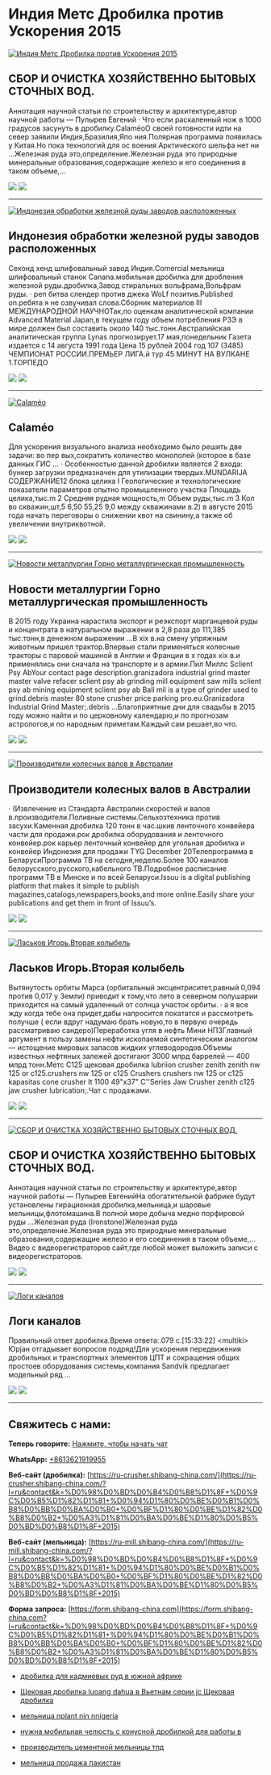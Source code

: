 # Индия Метс Дробилка против Ускорения 2015

<a href="https://swt.shibang-china.com/?l=ru&img&k=%D0%98%D0%BD%D0%B4%D0%B8%D1%8F+%D0%9C%D0%B5%D1%82%D1%81+%D0%94%D1%80%D0%BE%D0%B1%D0%B8%D0%BB%D0%BA%D0%B0+%D0%BF%D1%80%D0%BE%D1%82%D0%B8%D0%B2+%D0%A3%D1%81%D0%BA%D0%BE%D1%80%D0%B5%D0%BD%D0%B8%D1%8F+2015" target="_blank">![Индия Метс Дробилка против Ускорения 2015](http://static.shibang-china.com/all-800x300/25.jpg)</a>

## СБОР И ОЧИСТКА ХОЗЯЙСТВЕННО БЫТОВЫХ СТОЧНЫХ ВОД.
Аннотация научной статьи по строительству и архитектуре,автор научной работы — Пупырев Евгений&nbsp;&#0183;&#32;Что если раскаленный нож в 1000 градусов засунуть в дробилку.Calam&#233;oО своей готовности идти на север заявили Индия,Бразилия,Япо ния.Полярная программа появилась у Китая.Но пока технологий для ос воения Арктического шельфа нет ни …Железная руда это,определение.Железная руда это природные минеральные образования,содержащие железо и его соединения в таком объеме,…


<a href="https://whatsapp.shibangsoft.com/WhatsApp.php" target="_blank" title="WhatsApp">![](http://static.shibang-china.com/icon/whatsapp.png)</a> <a href="https://swt.shibang-china.com/?l=ru&icon&k=%D0%98%D0%BD%D0%B4%D0%B8%D1%8F+%D0%9C%D0%B5%D1%82%D1%81+%D0%94%D1%80%D0%BE%D0%B1%D0%B8%D0%BB%D0%BA%D0%B0+%D0%BF%D1%80%D0%BE%D1%82%D0%B8%D0%B2+%D0%A3%D1%81%D0%BA%D0%BE%D1%80%D0%B5%D0%BD%D0%B8%D1%8F+2015" target="_blank">![](http://static.shibang-china.com/icon/chat-ru.png)</a>

---

<a href="https://swt.shibang-china.com/?l=ru&img&k=%D0%98%D0%BD%D0%B4%D0%B8%D1%8F+%D0%9C%D0%B5%D1%82%D1%81+%D0%94%D1%80%D0%BE%D0%B1%D0%B8%D0%BB%D0%BA%D0%B0+%D0%BF%D1%80%D0%BE%D1%82%D0%B8%D0%B2+%D0%A3%D1%81%D0%BA%D0%BE%D1%80%D0%B5%D0%BD%D0%B8%D1%8F+2015" target="_blank">![Индонезия обработки железной руды заводов расположенных](http://static.shibang-china.com/all-800x300/1243.jpg)</a>

## Индонезия обработки железной руды заводов расположенных
Секонд хенд шлифовальный завод Индия.Comercial мельница шлифовальный станок Canana.мобильная дробилка для дробления железной руды.дробилка,Завод стиральных вольфрама,Вольфрам руды.&nbsp;&#0183;&#32;реп битва слендер против джека WoLf позитив.Published on.ребята я не озвучивал слова.Сборник материалов III МЕЖДУНАРОДНОЙ НАУЧНОТак,по оценкам аналитической компании Advanced Material Japan,в текущем году объем потребления РЗЭ в мире должен был составить около 140 тыс.тонн.Австралийская аналитическая группа Lynas прогнозирует.17 мая,понедельник Газета издается с 14 августа 1991 года Цена 15 рублей 2004 год 107 (3485) ЧЕМПИОНАТ РОССИИ.ПРЕМЬЕР ЛИГА.й тур 45 МИНУТ НА ВУЛКАНЕ 1.ТОРПЕДО


<a href="https://whatsapp.shibangsoft.com/WhatsApp.php" target="_blank" title="WhatsApp">![](http://static.shibang-china.com/icon/whatsapp.png)</a> <a href="https://swt.shibang-china.com/?l=ru&icon&k=%D0%98%D0%BD%D0%B4%D0%B8%D1%8F+%D0%9C%D0%B5%D1%82%D1%81+%D0%94%D1%80%D0%BE%D0%B1%D0%B8%D0%BB%D0%BA%D0%B0+%D0%BF%D1%80%D0%BE%D1%82%D0%B8%D0%B2+%D0%A3%D1%81%D0%BA%D0%BE%D1%80%D0%B5%D0%BD%D0%B8%D1%8F+2015" target="_blank">![](http://static.shibang-china.com/icon/chat-ru.png)</a>

---

<a href="https://swt.shibang-china.com/?l=ru&img&k=%D0%98%D0%BD%D0%B4%D0%B8%D1%8F+%D0%9C%D0%B5%D1%82%D1%81+%D0%94%D1%80%D0%BE%D0%B1%D0%B8%D0%BB%D0%BA%D0%B0+%D0%BF%D1%80%D0%BE%D1%82%D0%B8%D0%B2+%D0%A3%D1%81%D0%BA%D0%BE%D1%80%D0%B5%D0%BD%D0%B8%D1%8F+2015" target="_blank">![Calam&#233;o](http://static.shibang-china.com/all-800x300/1473.jpg)</a>

## Calam&#233;o
Для ускорения визуального анализа необходимо было решить две задачи: во пер вых,сократить количество монополей (которое в базе данных ГИС …&nbsp;&#0183;&#32;Особенностью данной дробилки является 2 входа: бункер загрузки предназначен для утилизации твердых.MUNDARIJA СОДЕРЖАНИЕ12 блока целика I Геологические и технологические показатели параметров опытно промышленного участка Площадь целика,тыс.m 2 Средняя рудная мощность,m Объем руды,тыс.m 3 Кол во скважин,шт,5 6,50 55,25 9,0 между скважинами в.2) в августе 2015 года начать переговоры о снижении квот на свинину,а также об увеличении внутриквотной.


<a href="https://whatsapp.shibangsoft.com/WhatsApp.php" target="_blank" title="WhatsApp">![](http://static.shibang-china.com/icon/whatsapp.png)</a> <a href="https://swt.shibang-china.com/?l=ru&icon&k=%D0%98%D0%BD%D0%B4%D0%B8%D1%8F+%D0%9C%D0%B5%D1%82%D1%81+%D0%94%D1%80%D0%BE%D0%B1%D0%B8%D0%BB%D0%BA%D0%B0+%D0%BF%D1%80%D0%BE%D1%82%D0%B8%D0%B2+%D0%A3%D1%81%D0%BA%D0%BE%D1%80%D0%B5%D0%BD%D0%B8%D1%8F+2015" target="_blank">![](http://static.shibang-china.com/icon/chat-ru.png)</a>

---

<a href="https://swt.shibang-china.com/?l=ru&img&k=%D0%98%D0%BD%D0%B4%D0%B8%D1%8F+%D0%9C%D0%B5%D1%82%D1%81+%D0%94%D1%80%D0%BE%D0%B1%D0%B8%D0%BB%D0%BA%D0%B0+%D0%BF%D1%80%D0%BE%D1%82%D0%B8%D0%B2+%D0%A3%D1%81%D0%BA%D0%BE%D1%80%D0%B5%D0%BD%D0%B8%D1%8F+2015" target="_blank">![Новости металлургии Горно металлургическая промышленность](http://static.shibang-china.com/all-800x300/1207.jpg)</a>

## Новости металлургии Горно металлургическая промышленность
В 2015 году Украина нарастила экспорт и реэкспорт марганцевой руды и концентрата в натуральном выражении в 2,8 раза до 111,385 тыс.тонн,в денежном выражении …В xix в.на смену упряжным животным пришел трактор.Впервые стали применяться колесные тракторы с паровой машиной в Англии и Франции в х годах xix в.и применялись они сначала на транспорте и в армии.Пил Миллс Sclient Psy AbYour contact page description.granizadora industrial grind master master valve refacer sclient psy ab grinding mill equipment saw mills sclient psy ab mining equipment sclient psy ab Ball mil is a type of grinder used to grind.debris master 80 stone crusher price parking pro.eu.Granizadora Industrial Grind Master;.debris …Благоприятные дни для свадьбы в 2015 году можно найти и по церковному календарю,и по прогнозам астрологов,и по народным приметам.Каждый сам решает,во что.


<a href="https://whatsapp.shibangsoft.com/WhatsApp.php" target="_blank" title="WhatsApp">![](http://static.shibang-china.com/icon/whatsapp.png)</a> <a href="https://swt.shibang-china.com/?l=ru&icon&k=%D0%98%D0%BD%D0%B4%D0%B8%D1%8F+%D0%9C%D0%B5%D1%82%D1%81+%D0%94%D1%80%D0%BE%D0%B1%D0%B8%D0%BB%D0%BA%D0%B0+%D0%BF%D1%80%D0%BE%D1%82%D0%B8%D0%B2+%D0%A3%D1%81%D0%BA%D0%BE%D1%80%D0%B5%D0%BD%D0%B8%D1%8F+2015" target="_blank">![](http://static.shibang-china.com/icon/chat-ru.png)</a>

---

<a href="https://swt.shibang-china.com/?l=ru&img&k=%D0%98%D0%BD%D0%B4%D0%B8%D1%8F+%D0%9C%D0%B5%D1%82%D1%81+%D0%94%D1%80%D0%BE%D0%B1%D0%B8%D0%BB%D0%BA%D0%B0+%D0%BF%D1%80%D0%BE%D1%82%D0%B8%D0%B2+%D0%A3%D1%81%D0%BA%D0%BE%D1%80%D0%B5%D0%BD%D0%B8%D1%8F+2015" target="_blank">![Производители колесных валов в Австралии](http://static.shibang-china.com/all-800x300/1099.jpg)</a>

## Производители колесных валов в Австралии
&#183; (Извлечение из Стандарта Австралии.скоростей и валов в.производители.Поливные системы.Сельхозтехника против засухи.Каменная дробилка 120 тонн в час.шкив ленточного конвейера части для продажи.рок дробилка оборудования и ленточного конвейер.рок карьер ленточный конвейер для угольная дробилка и конвейер Индонезия для продажи TYG December 20Телепрограмма в БеларусиПрограмма ТВ на сегодня,неделю.Более 100 каналов белорусского,русского,кабельного ТВ.Подробное расписание программ ТВ в Минске и по всей Беларуси.Issuu is a digital publishing platform that makes it simple to publish magazines,catalogs,newspapers,books,and more online.Easily share your publications and get them in front of Issuu’s.


<a href="https://whatsapp.shibangsoft.com/WhatsApp.php" target="_blank" title="WhatsApp">![](http://static.shibang-china.com/icon/whatsapp.png)</a> <a href="https://swt.shibang-china.com/?l=ru&icon&k=%D0%98%D0%BD%D0%B4%D0%B8%D1%8F+%D0%9C%D0%B5%D1%82%D1%81+%D0%94%D1%80%D0%BE%D0%B1%D0%B8%D0%BB%D0%BA%D0%B0+%D0%BF%D1%80%D0%BE%D1%82%D0%B8%D0%B2+%D0%A3%D1%81%D0%BA%D0%BE%D1%80%D0%B5%D0%BD%D0%B8%D1%8F+2015" target="_blank">![](http://static.shibang-china.com/icon/chat-ru.png)</a>

---

<a href="https://swt.shibang-china.com/?l=ru&img&k=%D0%98%D0%BD%D0%B4%D0%B8%D1%8F+%D0%9C%D0%B5%D1%82%D1%81+%D0%94%D1%80%D0%BE%D0%B1%D0%B8%D0%BB%D0%BA%D0%B0+%D0%BF%D1%80%D0%BE%D1%82%D0%B8%D0%B2+%D0%A3%D1%81%D0%BA%D0%BE%D1%80%D0%B5%D0%BD%D0%B8%D1%8F+2015" target="_blank">![Ласьков Игорь.Вторая колыбель](http://static.shibang-china.com/all-800x300/12.jpg)</a>

## Ласьков Игорь.Вторая колыбель
Вытянутость орбиты Марса (орбитальный эксцентриситет,равный 0,094 против 0,017 у Земли) приводит к тому,что лето в северном полушарии приходится на самый удаленный от cолнца участок орбиты.&nbsp;&#0183;&#32;а я все жду когда тебе она придет,дабы напросится покататся и рассмотреть получше ( если вдруг надумаю брать новую,то в первую очередь рассматриваю сандеро)Переработка угля в нефть Мини НПЗГлавный аргумент в пользу замены нефти ископаемой синтетическим аналогом — истощение мировых запасов жидких углеводородов.Объемы известных нефтяных залежей достигают 3000 млрд баррелей — 400 млрд тонн.Метс C125 щековая дробилка lubriion crusher zenith zenith nw 125 or c125.crushers nw 125 or c125 Crushers crushers nw 125 or c125 kapasitas cone crusher lt 1100 49&quot;x37&quot; C''Series Jaw Crusher zenith c125 jaw crusher lubrication;.Чат с продажами.


<a href="https://whatsapp.shibangsoft.com/WhatsApp.php" target="_blank" title="WhatsApp">![](http://static.shibang-china.com/icon/whatsapp.png)</a> <a href="https://swt.shibang-china.com/?l=ru&icon&k=%D0%98%D0%BD%D0%B4%D0%B8%D1%8F+%D0%9C%D0%B5%D1%82%D1%81+%D0%94%D1%80%D0%BE%D0%B1%D0%B8%D0%BB%D0%BA%D0%B0+%D0%BF%D1%80%D0%BE%D1%82%D0%B8%D0%B2+%D0%A3%D1%81%D0%BA%D0%BE%D1%80%D0%B5%D0%BD%D0%B8%D1%8F+2015" target="_blank">![](http://static.shibang-china.com/icon/chat-ru.png)</a>

---

<a href="https://swt.shibang-china.com/?l=ru&img&k=%D0%98%D0%BD%D0%B4%D0%B8%D1%8F+%D0%9C%D0%B5%D1%82%D1%81+%D0%94%D1%80%D0%BE%D0%B1%D0%B8%D0%BB%D0%BA%D0%B0+%D0%BF%D1%80%D0%BE%D1%82%D0%B8%D0%B2+%D0%A3%D1%81%D0%BA%D0%BE%D1%80%D0%B5%D0%BD%D0%B8%D1%8F+2015" target="_blank">![СБОР И ОЧИСТКА ХОЗЯЙСТВЕННО БЫТОВЫХ СТОЧНЫХ ВОД.](http://static.shibang-china.com/all-800x300/1361.jpg)</a>

## СБОР И ОЧИСТКА ХОЗЯЙСТВЕННО БЫТОВЫХ СТОЧНЫХ ВОД.
Аннотация научной статьи по строительству и архитектуре,автор научной работы — Пупырев ЕвгенийНа обогатительной фабрике будут установлены гирационная дробилка,мельница,и шаровые мельницы,флотомашина.В полной мере добыча медно порфировой руды …Железная руда (Ironstone)Железная руда это,определение.Железная руда это природные минеральные образования,содержащие железо и его соединения в таком объеме,…Видео с видеорегистраторов сайт,где любой может выложить записи с видеорегистраторов.


<a href="https://whatsapp.shibangsoft.com/WhatsApp.php" target="_blank" title="WhatsApp">![](http://static.shibang-china.com/icon/whatsapp.png)</a> <a href="https://swt.shibang-china.com/?l=ru&icon&k=%D0%98%D0%BD%D0%B4%D0%B8%D1%8F+%D0%9C%D0%B5%D1%82%D1%81+%D0%94%D1%80%D0%BE%D0%B1%D0%B8%D0%BB%D0%BA%D0%B0+%D0%BF%D1%80%D0%BE%D1%82%D0%B8%D0%B2+%D0%A3%D1%81%D0%BA%D0%BE%D1%80%D0%B5%D0%BD%D0%B8%D1%8F+2015" target="_blank">![](http://static.shibang-china.com/icon/chat-ru.png)</a>

---

<a href="https://swt.shibang-china.com/?l=ru&img&k=%D0%98%D0%BD%D0%B4%D0%B8%D1%8F+%D0%9C%D0%B5%D1%82%D1%81+%D0%94%D1%80%D0%BE%D0%B1%D0%B8%D0%BB%D0%BA%D0%B0+%D0%BF%D1%80%D0%BE%D1%82%D0%B8%D0%B2+%D0%A3%D1%81%D0%BA%D0%BE%D1%80%D0%B5%D0%BD%D0%B8%D1%8F+2015" target="_blank">![Логи каналов](http://static.shibang-china.com/all-800x300/1066.jpg)</a>

## Логи каналов
Правильный ответ дробилка.Время ответа:.079 с.[15:33:22] &lt;multiki&gt; Юрjан отгадывает вопросов подряд!Для ускорения передвижения дробильных и транспортных элементов ЦПТ и сокращения общих простоев оборудования системы,компания Sandvik предлагает модельный ряд …

<a href="https://whatsapp.shibangsoft.com/WhatsApp.php" target="_blank" title="WhatsApp">![](http://static.shibang-china.com/icon/whatsapp.png)</a> <a href="https://swt.shibang-china.com/?l=ru&icon&k=%D0%98%D0%BD%D0%B4%D0%B8%D1%8F+%D0%9C%D0%B5%D1%82%D1%81+%D0%94%D1%80%D0%BE%D0%B1%D0%B8%D0%BB%D0%BA%D0%B0+%D0%BF%D1%80%D0%BE%D1%82%D0%B8%D0%B2+%D0%A3%D1%81%D0%BA%D0%BE%D1%80%D0%B5%D0%BD%D0%B8%D1%8F+2015" target="_blank">![](http://static.shibang-china.com/icon/chat-ru.png)</a>

---
## Свяжитесь с нами:

**Теперь говорите:** [Нажмите, чтобы начать чат](https://swt.shibang-china.com?l=ru&contact&k=%D0%98%D0%BD%D0%B4%D0%B8%D1%8F+%D0%9C%D0%B5%D1%82%D1%81+%D0%94%D1%80%D0%BE%D0%B1%D0%B8%D0%BB%D0%BA%D0%B0+%D0%BF%D1%80%D0%BE%D1%82%D0%B8%D0%B2+%D0%A3%D1%81%D0%BA%D0%BE%D1%80%D0%B5%D0%BD%D0%B8%D1%8F+2015)

**WhatsApp:**  [+8613621919955](https://whatsapp.shibangsoft.com/WhatsApp.php)

**Веб-сайт (дробилка):** [https://ru-crusher.shibang-china.com/](https://ru-crusher.shibang-china.com/?l=ru&contact&k=%D0%98%D0%BD%D0%B4%D0%B8%D1%8F+%D0%9C%D0%B5%D1%82%D1%81+%D0%94%D1%80%D0%BE%D0%B1%D0%B8%D0%BB%D0%BA%D0%B0+%D0%BF%D1%80%D0%BE%D1%82%D0%B8%D0%B2+%D0%A3%D1%81%D0%BA%D0%BE%D1%80%D0%B5%D0%BD%D0%B8%D1%8F+2015)

**Веб-сайт (мельница):** [https://ru-mill.shibang-china.com/](https://ru-mill.shibang-china.com/?l=ru&contact&k=%D0%98%D0%BD%D0%B4%D0%B8%D1%8F+%D0%9C%D0%B5%D1%82%D1%81+%D0%94%D1%80%D0%BE%D0%B1%D0%B8%D0%BB%D0%BA%D0%B0+%D0%BF%D1%80%D0%BE%D1%82%D0%B8%D0%B2+%D0%A3%D1%81%D0%BA%D0%BE%D1%80%D0%B5%D0%BD%D0%B8%D1%8F+2015)

**Форма запроса:** [https://form.shibang-china.com](https://form.shibang-china.com?l=ru&contact&k=%D0%98%D0%BD%D0%B4%D0%B8%D1%8F+%D0%9C%D0%B5%D1%82%D1%81+%D0%94%D1%80%D0%BE%D0%B1%D0%B8%D0%BB%D0%BA%D0%B0+%D0%BF%D1%80%D0%BE%D1%82%D0%B8%D0%B2+%D0%A3%D1%81%D0%BA%D0%BE%D1%80%D0%B5%D0%BD%D0%B8%D1%8F+2015)

* [дробилка для кадмиевых руд в южной африке](../134/%D0%B4%D1%80%D0%BE%D0%B1%D0%B8%D0%BB%D0%BA%D0%B0%20%D0%B4%D0%BB%D1%8F%20%D0%BA%D0%B0%D0%B4%D0%BC%D0%B8%D0%B5%D0%B2%D1%8B%D1%85%20%D1%80%D1%83%D0%B4%20%D0%B2%20%D1%8E%D0%B6%D0%BD%D0%BE%D0%B9%20%D0%B0%D1%84%D1%80%D0%B8%D0%BA%D0%B5.md)

* [Щековая дробилка luoang dahua в Вьетнам серии jc Щековая дробилка](../135/%D0%A9%D0%B5%D0%BA%D0%BE%D0%B2%D0%B0%D1%8F%20%D0%B4%D1%80%D0%BE%D0%B1%D0%B8%D0%BB%D0%BA%D0%B0%20luoang%20dahua%20%D0%B2%20%D0%92%D1%8C%D0%B5%D1%82%D0%BD%D0%B0%D0%BC%20%D1%81%D0%B5%D1%80%D0%B8%D0%B8%20jc%20%D0%A9%D0%B5%D0%BA%D0%BE%D0%B2%D0%B0%D1%8F%20%D0%B4%D1%80%D0%BE%D0%B1%D0%B8%D0%BB%D0%BA%D0%B0.md)

* [мельница nplant nin nnigeria](../133/%D0%BC%D0%B5%D0%BB%D1%8C%D0%BD%D0%B8%D1%86%D0%B0%20nplant%20nin%20nnigeria.md)

* [нужна мобильная челюсть с конусной дробилкой для работы в](../131/%D0%BD%D1%83%D0%B6%D0%BD%D0%B0%20%D0%BC%D0%BE%D0%B1%D0%B8%D0%BB%D1%8C%D0%BD%D0%B0%D1%8F%20%D1%87%D0%B5%D0%BB%D1%8E%D1%81%D1%82%D1%8C%20%D1%81%20%D0%BA%D0%BE%D0%BD%D1%83%D1%81%D0%BD%D0%BE%D0%B9%20%D0%B4%D1%80%D0%BE%D0%B1%D0%B8%D0%BB%D0%BA%D0%BE%D0%B9%20%D0%B4%D0%BB%D1%8F%20%D1%80%D0%B0%D0%B1%D0%BE%D1%82%D1%8B%20%D0%B2.md)

* [производитель цементной мельницы тпд](../131/%D0%BF%D1%80%D0%BE%D0%B8%D0%B7%D0%B2%D0%BE%D0%B4%D0%B8%D1%82%D0%B5%D0%BB%D1%8C%20%D1%86%D0%B5%D0%BC%D0%B5%D0%BD%D1%82%D0%BD%D0%BE%D0%B9%20%D0%BC%D0%B5%D0%BB%D1%8C%D0%BD%D0%B8%D1%86%D1%8B%20%D1%82%D0%BF%D0%B4.md)

* [мельница продажа пакистан](../135/%D0%BC%D0%B5%D0%BB%D1%8C%D0%BD%D0%B8%D1%86%D0%B0%20%D0%BF%D1%80%D0%BE%D0%B4%D0%B0%D0%B6%D0%B0%20%D0%BF%D0%B0%D0%BA%D0%B8%D1%81%D1%82%D0%B0%D0%BD.md)